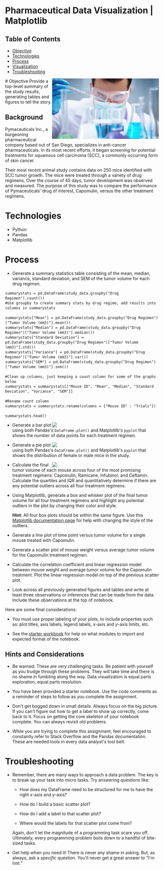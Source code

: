 # Pharmaceutical Data Visualization | Matplotlib

## Table of Contents
* [Objective](#Objective)
* [Technologies](#Technologies)
* [Process](#Process)
* [Visualization](#Visualization)
* [Troubleshooting](#Troubleshooting)

<img src="Images/Laboratory.jpg" width=350 align=right>
# Objective
Provide a top-level summary of the study results, generating tables and figures to tell the story.

## Background

Pymaceuticals Inc., a burgeoning pharmaceutical company based out of San Diego, specializes in anti-cancer pharmaceuticals. In its most recent efforts, it began screening for potential treatments for squamous cell carcinoma (SCC), a commonly occurring form of skin cancer.

Their most recent animal study contains data on 250 mice identified with SCC tumor growth.  The mice were treated through a variety of drug regimens. Over the course of 45 days, tumor development was observed and measured. The purpose of this study was to compare the performance of Pymaceuticals' drug of interest, Capomulin, versus the other treatment regimens. 

# Technologies

* Python 
* Pandas
* Matplotlib

# Process

* Generate a summary statistics table consisting of the mean, median, variance, standard deviation, and SEM of the tumor volume for each drug regimen.
```
summarystats = pd.DataFrame(study_data.groupby("Drug Regimen").count())
#Use groupby to create summary stats by drug regime, add results into columns in summarystats

summarystats["Mean"] = pd.DataFrame(study_data.groupby("Drug Regimen")["Tumor Volume (mm3)"].mean())
summarystats["Median"] = pd.DataFrame(study_data.groupby("Drug Regimen")["Tumor Volume (mm3)"].median())
summarystats["Standard Deviation"] = pd.DataFrame(study_data.groupby("Drug Regimen")["Tumor Volume (mm3)"].std())
summarystats["Variance"] = pd.DataFrame(study_data.groupby("Drug Regimen")["Tumor Volume (mm3)"].var())
summarystats["SEM"] = pd.DataFrame(study_data.groupby("Drug Regimen")["Tumor Volume (mm3)"].sem())

#Clean up columns, just keeping a count column for some of the graphs below
summarystats = summarystats[["Mouse ID", "Mean", "Median", "Standard Deviation", "Variance", "SEM"]]

#Rename count column
summarystats = summarystats.rename(columns = {"Mouse ID" : "Trials"})

summarystats.head()
```
<img src="../Pymaceuticals/Images/summarystats.png" width=350 align=right>

* Generate a bar plot using both Pandas's `DataFrame.plot()` and Matplotlib's `pyplot` that shows the number of data points for each treatment regimen.

<img src="../Pymaceuticals/Images/summarystats.png" width=350 align=right>

* Generate a pie plot using both Pandas's `DataFrame.plot()` and Matplotlib's `pyplot` that shows the distribution of female or male mice in the study.

<img src="../Pymaceuticals/Images/summarystats.png" width=350 align=right>

* Calculate the final tumor volume of each mouse across four of the most promising treatment regimens: Capomulin, Ramicane, Infubinol, and Ceftamin. Calculate the quartiles and IQR and quantitatively determine if there are any potential outliers across all four treatment regimens.

* Using Matplotlib, generate a box and whisker plot of the final tumor volume for all four treatment regimens and highlight any potential outliers in the plot by changing their color and style.

  **Hint**: All four box plots should be within the same figure. Use this [Matplotlib documentation page](https://matplotlib.org/gallery/pyplots/boxplot_demo_pyplot.html#sphx-glr-gallery-pyplots-boxplot-demo-pyplot-py) for help with changing the style of the outliers.

* Generate a line plot of time point versus tumor volume for a single mouse treated with Capomulin.

* Generate a scatter plot of mouse weight versus average tumor volume for the Capomulin treatment regimen.

* Calculate the correlation coefficient and linear regression model between mouse weight and average tumor volume for the Capomulin treatment. Plot the linear regression model on top of the previous scatter plot.

* Look across all previously generated figures and tables and write at least three observations or inferences that can be made from the data. Include these observations at the top of notebook.

Here are some final considerations:

* You must use proper labeling of your plots, to include properties such as: plot titles, axis labels, legend labels, _x_-axis and _y_-axis limits, etc.

* See the [starter workbook](Pymaceuticals/pymaceuticals_starter.ipynb) for help on what modules to import and expected format of the notebook.

## Hints and Considerations

* Be warned: These are very challenging tasks. Be patient with yourself as you trudge through these problems. They will take time and there is no shame in fumbling along the way. Data visualization is equal parts exploration, equal parts resolution.

* You have been provided a starter notebook. Use the code comments as a reminder of steps to follow as you complete the assignment.

* Don't get bogged down in small details. Always focus on the big picture. If you can't figure out how to get a label to show up correctly, come back to it. Focus on getting the core skeleton of your notebook complete. You can always revisit old problems.

* While you are trying to complete this assignment, feel encouraged to constantly refer to Stack Overflow and the Pandas documentation. These are needed tools in every data analyst's tool belt.


# Troubleshooting
* Remember, there are many ways to approach a data problem. The key is to break up your task into micro tasks. Try answering questions like:

  * How does my DataFrame need to be structured for me to have the right _x_-axis and _y_-axis?

  * How do I build a basic scatter plot?

  * How do I add a label to that scatter plot?

  * Where would the labels for that scatter plot come from?

  Again, don't let the magnitude of a programming task scare you off. Ultimately, every programming problem boils down to a handful of bite-sized tasks.

* Get help when you need it! There is never any shame in asking. But, as always, ask a _specific_ question. You'll never get a great answer to "I'm lost."
